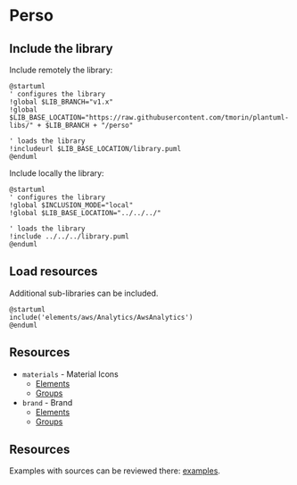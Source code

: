 # Perso

## Include the library

Include remotely the library:
```plantuml
@startuml
' configures the library
!global $LIB_BRANCH="v1.x"
!global $LIB_BASE_LOCATION="https://raw.githubusercontent.com/tmorin/plantuml-libs/" + $LIB_BRANCH + "/perso"

' loads the library
!includeurl $LIB_BASE_LOCATION/library.puml
@enduml
```

Include locally the library:
```plantuml
@startuml
' configures the library
!global $INCLUSION_MODE="local"
!global $LIB_BASE_LOCATION="../../../"

' loads the library
!include ../../../library.puml
@enduml
```

## Load resources

Additional sub-libraries can be included.

```plantuml
@startuml
include('elements/aws/Analytics/AwsAnalytics')
@enduml
```

## Resources

- `materials` - Material Icons
  - [Elements](documentation/materials/elements.md)
  - [Groups](documentation/materials/groups.md)
- `brand` - Brand
  - [Elements](documentation/brand/elements.md)
  - [Groups](documentation/brand/groups.md)

## Resources

Examples with sources can be reviewed there: [examples](examples.md).
